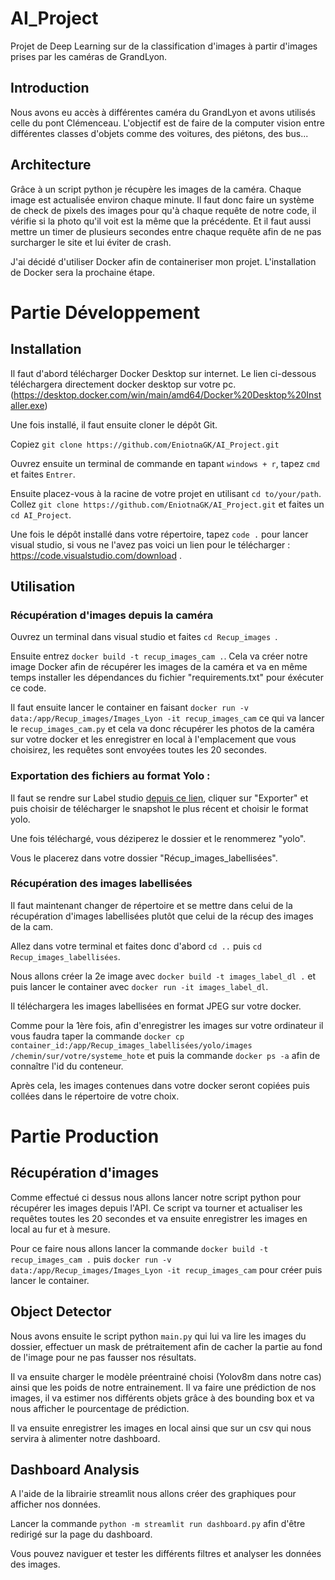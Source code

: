 # AI_Project

Projet de Deep Learning sur de la classification d'images à partir d'images prises par les caméras de GrandLyon.


## Introduction

Nous avons eu accès à différentes caméra du GrandLyon et avons utilisés celle du pont Clémenceau. L'objectif est de faire de la computer vision entre différentes classes d'objets comme des voitures, des piétons, des bus...


## Architecture

Grâce à un script python je récupère les images de la caméra. Chaque image est actualisée environ chaque minute. Il faut donc faire un système de check de pixels des images pour qu'à chaque requête de notre code, il vérifie si la photo qu'il voit est la même que la précédente. Et il faut aussi mettre un timer de plusieurs secondes entre chaque requête afin de ne pas surcharger le site et lui éviter de crash.

J'ai décidé d'utiliser Docker afin de containeriser mon projet. L'installation de Docker sera la prochaine étape.


# Partie Développement

## Installation

Il faut d'abord télécharger Docker Desktop sur internet. Le lien ci-dessous téléchargera directement docker desktop sur votre pc.
(https://desktop.docker.com/win/main/amd64/Docker%20Desktop%20Installer.exe)

Une fois installé, il faut ensuite cloner le dépôt Git.

Copiez ````git clone https://github.com/EniotnaGK/AI_Project.git````

Ouvrez ensuite un terminal de commande en tapant ````windows + r````, tapez ````cmd```` et faites ````Entrer````.

Ensuite placez-vous à la racine de votre projet en utilisant ````cd to/your/path````. Collez ````git clone https://github.com/EniotnaGK/AI_Project.git```` et faites un ````cd AI_Project````.

Une fois le dépôt installé dans votre répertoire, tapez ````code .```` pour lancer visual studio, si vous ne l'avez pas voici un lien pour le télécharger : https://code.visualstudio.com/download .


## Utilisation

### Récupération d'images depuis la caméra


Ouvrez un terminal dans visual studio et faites ````cd Recup_images ````.

Ensuite entrez ````docker build -t recup_images_cam .````. Cela va créer notre image Docker afin de récupérer les images de la caméra et va en même temps installer les dépendances du fichier "requirements.txt" pour éxécuter ce code.

Il faut ensuite lancer le container en faisant ````docker run -v data:/app/Recup_images/Images_Lyon -it recup_images_cam```` ce qui va lancer le ````recup_images_cam.py```` et cela va donc récupérer les photos de la caméra sur votre docker et les enregistrer en local à l'emplacement que vous choisirez, les requêtes sont envoyées toutes les 20 secondes.

### Exportation des fichiers au format Yolo :


Il faut se rendre sur Label studio [depuis ce lien](https://app.heartex.com/projects/67163/data?tab=88181), cliquer sur "Exporter" et puis choisir de télécharger le snapshot le plus récent et choisir le format yolo.

Une fois téléchargé, vous déziperez le dossier et le renommerez "yolo".

Vous le placerez dans votre dossier "Récup_images_labellisées".


### Récupération des images labellisées 


Il faut maintenant changer de répertoire et se mettre dans celui de la récupération d'images labellisées plutôt que celui de la récup des images de la cam.

Allez dans votre terminal et faites donc d'abord ````cd ..```` puis ````cd Recup_images_labellisées````.

Nous allons créer la 2e image avec ````docker build -t images_label_dl .```` et puis lancer le container avec ````docker run -it images_label_dl````.

Il téléchargera les images labellisées en format JPEG sur votre docker.

Comme pour la 1ère fois, afin d'enregistrer les images sur votre ordinateur il vous faudra taper la commande ````docker cp container_id:/app/Recup_images_labellisées/yolo/images /chemin/sur/votre/systeme_hote```` et puis la commande ````docker ps -a```` afin de connaître l'id du conteneur.

Après cela, les images contenues dans votre docker seront copiées puis collées dans le répertoire de votre choix.


# Partie Production


## Récupération d'images

Comme effectué ci dessus nous allons lancer notre script python pour récupérer les images depuis l'API. Ce script va tourner et actualiser les requêtes toutes les 20 secondes et va ensuite enregistrer les images en local au fur et à mesure.

Pour ce faire nous allons lancer la commande ````docker build -t recup_images_cam .```` puis ````docker run -v data:/app/Recup_images/Images_Lyon -it recup_images_cam```` pour créer puis lancer le container.

## Object Detector

Nous avons ensuite le script python ````main.py```` qui lui va lire les images du dossier, effectuer un mask de prétraitement afin de cacher la partie au fond de l'image pour ne pas fausser nos résultats.

Il va ensuite charger le modèle préentrainé choisi (Yolov8m dans notre cas) ainsi que les poids de notre entrainement. Il va faire une prédiction de nos images, il va estimer nos différents objets grâce à des bounding box et va nous afficher le pourcentage de prédiction.

Il va ensuite enregistrer les images en local ainsi que sur un csv qui nous servira à alimenter notre dashboard.


## Dashboard Analysis

A l'aide de la librairie streamlit nous allons créer des graphiques pour afficher nos données.

Lancer la commande ````python -m streamlit run dashboard.py```` afin d'être redirigé sur la page du dashboard.

Vous pouvez naviguer et tester les différents filtres et analyser les données des images.
